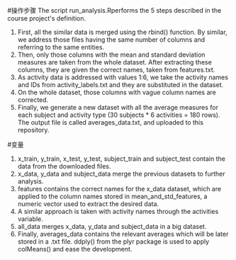 #操作步骤
The script run_analysis.Rperforms the 5 steps described in the course project's definition.

1) First, all the similar data is merged using the rbind() function. By similar, we address those files having the same number of columns and referring to the same entities.  
2) Then, only those columns with the mean and standard deviation measures are taken from the whole dataset. After extracting these columns, they are given the correct names, taken from features.txt.  
3) As activity data is addressed with values 1:6, we take the activity names and IDs from activity_labels.txt and they are substituted in the dataset.  
4) On the whole dataset, those columns with vague column names are corrected.  
5) Finally, we generate a new dataset with all the average measures for each subject and activity type (30 subjects * 6 activities = 180 rows). The output file is called averages_data.txt, and uploaded to this repository.

#变量
1) x_train, y_train, x_test, y_test, subject_train and subject_test contain the data from the downloaded files.  
2) x_data, y_data and subject_data merge the previous datasets to further analysis.  
3) features contains the correct names for the x_data dataset, which are applied to the column names stored in mean_and_std_features, a numeric vector used to extract the desired data.  
4) A similar approach is taken with activity names through the activities variable.  
5) all_data merges x_data, y_data and subject_data in a big dataset.  
6) Finally, averages_data contains the relevant averages which will be later stored in a .txt file. ddply() from the plyr package is used to apply colMeans() and ease the development.
